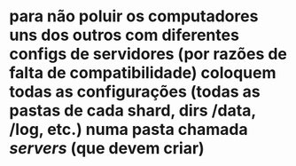 # para não poluir os computadores uns dos outros com diferentes configs de servidores (por razões de falta de compatibilidade) coloquem todas as configurações (todas as pastas de cada shard, dirs /data, /log, etc.) numa pasta chamada *servers* (que devem criar)
